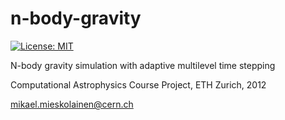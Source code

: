 # n-body-gravity

[![License: MIT](https://img.shields.io/badge/License-MIT-yellow.svg)](https://opensource.org/licenses/MIT)

N-body gravity simulation with adaptive multilevel time stepping

Computational Astrophysics Course Project, ETH Zurich, 2012

mikael.mieskolainen@cern.ch
